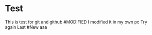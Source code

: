 # Test
This is test for git and github
#MODIFIED
I modified it in my own pc
Try again
Last
#New
aaa
